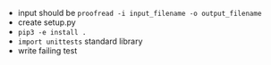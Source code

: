- input should be `proofread -i input_filename -o output_filename`
- create setup.py
- `pip3 -e install .`
- `import unittests` standard library
- write failing test
